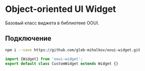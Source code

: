 # Object-oriented UI Widget

Базовый класс виджета в библиотеке OOUI.

## Подключение

````bash
npm i --save https://github.com/gleb-mihalkov/ooui-widget.git
````

````javascript
import {Widget} from 'ooui-widget';
export default class CustomWidget extends Widget {}
````
